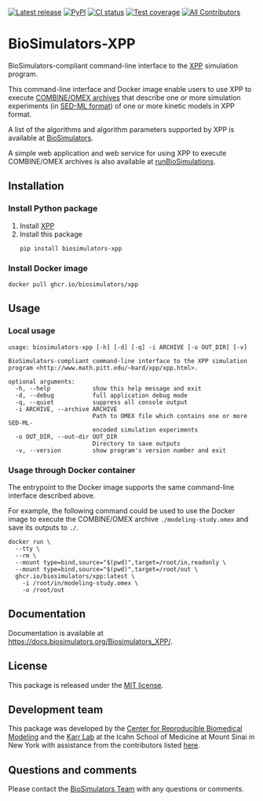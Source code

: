 [![Latest release](https://img.shields.io/github/v/tag/biosimulators/Biosimulators_XPP)](https://github.com/biosimulations/Biosimulators_XPP/releases)
[![PyPI](https://img.shields.io/pypi/v/biosimulators_xpp)](https://pypi.org/project/biosimulators_xpp/)
[![CI status](https://github.com/biosimulators/Biosimulators_XPP/workflows/Continuous%20integration/badge.svg)](https://github.com/biosimulators/Biosimulators_XPP/actions?query=workflow%3A%22Continuous+integration%22)
[![Test coverage](https://codecov.io/gh/biosimulators/Biosimulators_XPP/branch/dev/graph/badge.svg)](https://codecov.io/gh/biosimulators/Biosimulators_XPP)
[![All Contributors](https://img.shields.io/github/all-contributors/biosimulators/Biosimulators_XPP/HEAD)](#contributors-)

# BioSimulators-XPP
BioSimulators-compliant command-line interface to the [XPP](http://www.math.pitt.edu/~bard/xpp/xpp.html) simulation program.

This command-line interface and Docker image enable users to use XPP to execute [COMBINE/OMEX archives](https://combinearchive.org/) that describe one or more simulation experiments (in [SED-ML format](https://sed-ml.org)) of one or more kinetic models in XPP format.

A list of the algorithms and algorithm parameters supported by XPP is available at [BioSimulators](https://biosimulators.org/simulators/xpp).

A simple web application and web service for using XPP to execute COMBINE/OMEX archives is also available at [runBioSimulations](https://run.biosimulations.org).

## Installation

### Install Python package
1. Install [XPP](http://www.math.pitt.edu/~bard/xpp/xpp.html)
2. Install this package
   ```
   pip install biosimulators-xpp
   ```

### Install Docker image
```
docker pull ghcr.io/biosimulators/xpp
```

## Usage

### Local usage
```
usage: biosimulators-xpp [-h] [-d] [-q] -i ARCHIVE [-o OUT_DIR] [-v]

BioSimulators-compliant command-line interface to the XPP simulation program <http://www.math.pitt.edu/~bard/xpp/xpp.html>.

optional arguments:
  -h, --help            show this help message and exit
  -d, --debug           full application debug mode
  -q, --quiet           suppress all console output
  -i ARCHIVE, --archive ARCHIVE
                        Path to OMEX file which contains one or more SED-ML-
                        encoded simulation experiments
  -o OUT_DIR, --out-dir OUT_DIR
                        Directory to save outputs
  -v, --version         show program's version number and exit
```

### Usage through Docker container
The entrypoint to the Docker image supports the same command-line interface described above.

For example, the following command could be used to use the Docker image to execute the COMBINE/OMEX archive `./modeling-study.omex` and save its outputs to `./`.

```
docker run \
  --tty \
  --rm \
  --mount type=bind,source="$(pwd)",target=/root/in,readonly \
  --mount type=bind,source="$(pwd)",target=/root/out \
  ghcr.io/biosimulators/xpp:latest \
    -i /root/in/modeling-study.omex \
    -o /root/out
```

## Documentation
Documentation is available at https://docs.biosimulators.org/Biosimulators_XPP/.

## License
This package is released under the [MIT license](LICENSE).

## Development team
This package was developed by the [Center for Reproducible Biomedical Modeling](http://reproduciblebiomodels.org) and the [Karr Lab](https://www.karrlab.org) at the Icahn School of Medicine at Mount Sinai in New York with assistance from the contributors listed [here](CONTRIBUTORS.md).

## Questions and comments
Please contact the [BioSimulators Team](mailto:info@biosimulators.org) with any questions or comments.
